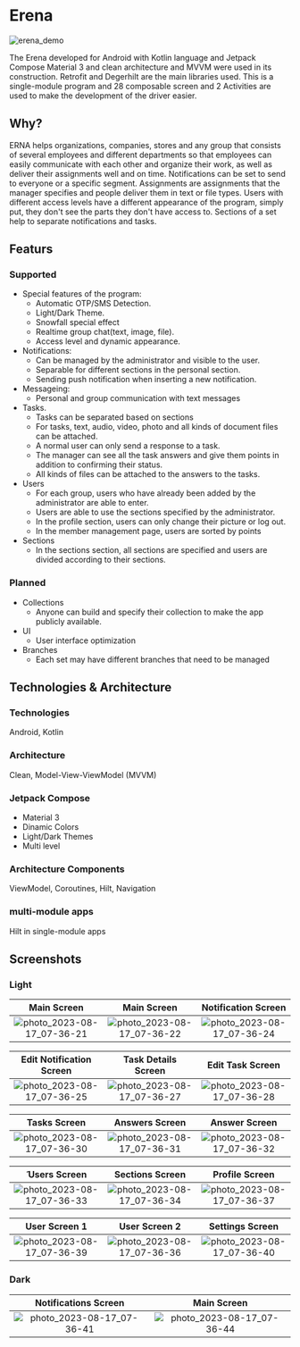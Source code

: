 # Erena
![erena_demo](https://github.com/GoudarziDeveloper/NA/assets/81271344/e0be4bb1-3d23-4f55-bed6-3f61a2c84be9)


The Erena developed for Android with Kotlin language and Jetpack Compose Material 3 and clean architecture and MVVM were used in its construction.
Retrofit and Degerhilt are the main libraries used.
This is a single-module program and 28 composable screen and 2 Activities are used to make the development of the driver easier.

## Why?
ERNA helps organizations, companies, stores and any group that consists of several employees and different departments so that employees can easily communicate with each other and organize their work, as well as deliver their assignments well and on time.
Notifications can be set to send to everyone or a specific segment.
Assignments are assignments that the manager specifies and people deliver them in text or file types.
Users with different access levels have a different appearance of the program, simply put, they don't see the parts they don't have access to.
Sections of a set help to separate notifications and tasks.

## Featurs

### Supported
* Special features of the program:
  * Automatic OTP/SMS Detection.
  * Light/Dark Theme.
  * Snowfall special effect
  * Realtime group chat(text, image, file).
  * Access level and dynamic appearance.
* Notifications:
  * Can be managed by the administrator and visible to the user.
  * Separable for different sections in the personal section.
  * Sending push notification when inserting a new notification.
* Messageing:
  * Personal and group communication with text messages
* Tasks.
  * Tasks can be separated based on sections
  * For tasks, text, audio, video, photo and all kinds of document files can be attached.
  * A normal user can only send a response to a task.
  * The manager can see all the task answers and give them points in addition to confirming their status.
  * All kinds of files can be attached to the answers to the tasks.
* Users
  * For each group, users who have already been added by the administrator are able to enter.
  * Users are able to use the sections specified by the administrator.
  * In the profile section, users can only change their picture or log out.
  * In the member management page, users are sorted by points
* Sections
  * In the sections section, all sections are specified and users are divided according to their sections.
### Planned
* Collections
  * Anyone can build and specify their collection to make the app publicly available.
* UI
  * User interface optimization
* Branches
  * Each set may have different branches that need to be managed

## Technologies & Architecture    
### Technologies
  Android, Kotlin
  

### Architecture
  Clean, Model-View-ViewModel (MVVM)
  
### Jetpack Compose
  * Material 3
  * Dinamic Colors
  * Light/Dark Themes
  * Multi level

### Architecture Components

  ViewModel, Coroutines, Hilt, Navigation
  

### multi-module apps
  Hilt in single-module apps


## Screenshots

### Light

|Main Screen|Main Screen|Notification Screen|
| :---------------------: | :-----------------: | :-------------------: |
|  ![photo_2023-08-17_07-36-21](https://github.com/GoudarziDeveloper/NA/assets/81271344/ee0be4dc-1c61-43de-a51d-69c56d9c3e05)   |       ![photo_2023-08-17_07-36-22](https://github.com/GoudarziDeveloper/NA/assets/81271344/6067005a-bad1-4886-a237-f1e51a6a9aaa)       |     ![photo_2023-08-17_07-36-24](https://github.com/GoudarziDeveloper/NA/assets/81271344/60a5e096-43ea-4e1e-99d1-dfed31e8718f)    |

|Edit Notification Screen|Task Details Screen|Edit Task Screen|
| :---------------------: | :-----------------: | :-------------------: |
|   ![photo_2023-08-17_07-36-25](https://github.com/GoudarziDeveloper/NA/assets/81271344/f9cf9f28-0e28-488d-b5b4-f027724f7a4d) |      ![photo_2023-08-17_07-36-27](https://github.com/GoudarziDeveloper/NA/assets/81271344/eff8857c-66d3-4bb9-ace2-648043561aa9)   |      ![photo_2023-08-17_07-36-28](https://github.com/GoudarziDeveloper/NA/assets/81271344/4ca18433-5ed2-4d5f-9bed-fbb7ea973742)  |

|Tasks Screen|Answers Screen|Answer Screen|
| :---------------------: | :-----------------: | :-------------------: |
|  ![photo_2023-08-17_07-36-30](https://github.com/GoudarziDeveloper/NA/assets/81271344/5fa1ff2a-ea3e-489d-b932-275382b3bca3)       |    ![photo_2023-08-17_07-36-31](https://github.com/GoudarziDeveloper/NA/assets/81271344/adad3816-2bd9-43c5-bbb4-d7ff44c0611a)   |    ![photo_2023-08-17_07-36-32](https://github.com/GoudarziDeveloper/NA/assets/81271344/5433dc3f-c368-4f91-8711-1fdad5577522)     | 

|َ Users Screen|Sections Screen|Profile Screen|
| :---------------------: | :-----------------: | :-------------------: |
|  ![photo_2023-08-17_07-36-33](https://github.com/GoudarziDeveloper/NA/assets/81271344/e24ff07e-1cf6-4e4e-9300-aebcc52601f1)   |     ![photo_2023-08-17_07-36-34](https://github.com/GoudarziDeveloper/NA/assets/81271344/ffd445e3-419c-4884-8a92-203aff3e842a)    |  ![photo_2023-08-17_07-36-37](https://github.com/GoudarziDeveloper/NA/assets/81271344/f800ddf3-4f7d-4f4c-88b4-ec2b49ff44c6)    |


|User Screen 1|User Screen 2|Settings Screen|
| :---------------------: | :-----------------: | :-------------------: |
|    ![photo_2023-08-17_07-36-39](https://github.com/GoudarziDeveloper/NA/assets/81271344/6ff64c1a-3f0c-42ef-8802-dfd73557acb6)   |     ![photo_2023-08-17_07-36-36](https://github.com/GoudarziDeveloper/NA/assets/81271344/1810439c-a1bd-4f3d-910b-11355d0ba383)     |    ![photo_2023-08-17_07-36-40](https://github.com/GoudarziDeveloper/NA/assets/81271344/22cbf65f-6382-494c-8ba7-2f761ab1a641)     |

### Dark

|Notifications Screen|Main Screen|
| :---------------------: | :-----------------: |
| ![photo_2023-08-17_07-36-41](https://github.com/GoudarziDeveloper/NA/assets/81271344/2ff648cd-4c14-43fe-99cc-481495756397)  |    ![photo_2023-08-17_07-36-44](https://github.com/GoudarziDeveloper/NA/assets/81271344/60727687-6f34-4eda-aca2-4aca460ed70c)   |     

